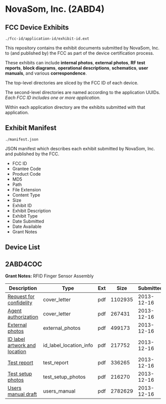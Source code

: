 # NovaSom, Inc. (2ABD4)
## FCC Device Exhibits

```
./fcc-id/application-id/exhibit-id.ext
```

This repository contains the exhibit documents submitted by NovaSom, Inc. to (and published by) the FCC as part of the device certification process.

These exhibits can include **internal photos**, **external photos**, **RF test reports**, **block diagrams**, **operational descriptions**, **schematics**, **user manuals**, and various **correspondence**.

The top-level directories are sliced by the FCC ID of each device.

The second-level directories are named according to the application UUIDs. *Each FCC ID includes one or more application.*

Within each application directory are the exhibits submitted with that application. 

## Exhibit Manifest

```
./manifest.json
```

JSON manifest which describes each exhibit submitted by NovaSom, Inc. and published by the FCC.

- FCC ID
- Grantee Code
- Product Code
- MD5
- Path
- File Extension
- Content Type
- Size
- Exhibit ID
- Exhibit Description
- Exhibit Type
- Date Submitted
- Date Available
- Grant Notes

## Device List
## 2ABD4COC
**Grant Notes:** RFID Finger Sensor Assembly

| Description | Type | Ext | Size | Submitted | Available |
| ----------- | ---- | --- | ---- | --------- | --------- |
| [Request for confidelity](2ABD4COC/cf6a5535b0570f50a0bbe6798d930264/2143341.pdf) | cover_letter | pdf | 1102935 | 2013-12-16 | 2013-12-16 |
| [Agent authorization](2ABD4COC/cf6a5535b0570f50a0bbe6798d930264/2143344.pdf) | cover_letter | pdf | 267431 | 2013-12-16 | 2013-12-16 |
| [External photos](2ABD4COC/cf6a5535b0570f50a0bbe6798d930264/2143338.pdf) | external_photos | pdf | 499173 | 2013-12-16 | 2014-01-30 |
| [ID label artwork and location](2ABD4COC/cf6a5535b0570f50a0bbe6798d930264/2143342.pdf) | id_label_location_info | pdf | 217752 | 2013-12-16 | 2013-12-16 |
| [Test report](2ABD4COC/cf6a5535b0570f50a0bbe6798d930264/2143343.pdf) | test_report | pdf | 336265 | 2013-12-16 | 2013-12-16 |
| [Test setup photos](2ABD4COC/cf6a5535b0570f50a0bbe6798d930264/2143340.pdf) | test_setup_photos | pdf | 216270 | 2013-12-16 | 2013-12-16 |
| [Users manual draft](2ABD4COC/cf6a5535b0570f50a0bbe6798d930264/2143339.pdf) | users_manual | pdf | 2782629 | 2013-12-16 | 2014-01-30 |
